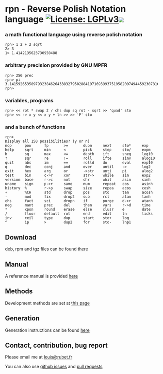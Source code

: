 # **rpn** - **R**everse **P**olish **N**otation language  [![License: LGPLv3](https://www.gnu.org/graphics/lgplv3-88x31.png)](https://www.gnu.org/licenses/lgpl-3.0.en.html)![](https://sonarcloud.io/api/project_badges/measure?project=louisrubet_rpn&metric=alert_status)

### a math functional language using reverse polish notation

```
rpn> 1 2 + 2 sqrt
2> 3
1> 1.4142135623730950488
```

### arbitrary precision provided by GNU MPFR
```
rpn> 256 prec
rpn> pi
3.1415926535897932384626433832795028841971693993751058209749445923078164062862
rpn>
```

### variables, programs
```
rpn> << rot * swap 2 / chs dup sq rot - sqrt >> 'quad' sto
rpn> << -> x y << x y + ln >> >> 'P' sto
```

### and a bunch of functions
```
rpn> 
Display all 150 possibilities? (y or n)
nop      pow      fp       >=       dupn     next     sto*     exp
help     sqrt     min      <        pick     step     sto/     expm
h        sq       max      <=       depth    ift      sneg     log10
?        sqr      re       !=       roll     ifte     sinv     alog10
quit     abs      im       ==       rolld    do       eval     exp10
q        dec      conj     and      over     until    ->       log2
exit     hex      arg      or       ->str    unti     pi       alog2
test     bin      c->r     xor      str->    while    sin      exp2
version  base     r->c     not      chr      whil     asin     sinh
uname    sign     p->r     same     num      repeat   cos      asinh
history  %        r->p     swap     size     repea    acos     cosh
+        %CH      std      drop     pos      sto      tan      acosh
-        mod      fix      drop2    sub      rcl      atan     tanh
chs      fact     sci      dropn    if       purge    d->r     atanh
neg      mant     prec     del      then     vars     r->d     time
*        xpon     round    erase    else     clusr    e        date
/        floor    default  rot      end      edit     ln       ticks
inv      ceil     type     dup      start    sto+     log
^        ip       >        dup2     for      sto-     lnp1
```

## Download

deb, rpm and tgz files can be found [there](liv/)

## Manual

A reference manual is provided [here](MANUAL.md)

## Methods

Development methods are set at [this page](METHODS.md)

## Generation

Generation instructions can be found [here](GENERATION.md)

## Contact, contribution, bug report

Please email me at [louis@rubet.fr](mailto:louis@rubet.fr)

You can also use [github issues](https://github.com/louisrubet/rpn/issues) and [pull requests](https://github.com/louisrubet/rpn/pulls)
